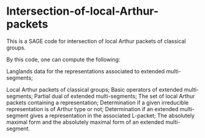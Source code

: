 # Intersection-of-local-Arthur-packets
This is a SAGE code for intersection of local Arthur packets of classical groups.

By this code, one can compute the following:

Langlands data for the representations associated to extended multi-segments;

Local Arthur packets of classical groups;
Basic operators of extended multi-segments;
Partial dual of extended multi-segments;
The set of local Arthur packets containing a representation; 
Determination if a given irreducible representation is of Arthur type or not;
Determination if an extended multi-segment gives a representation in the associated L-packet;
The absolutely maximal form and the absolutely maximal form of an extended multi-segment.
